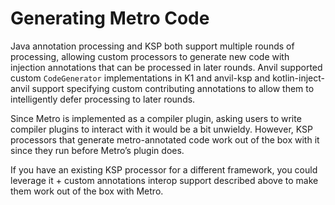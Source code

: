 # Generating Metro Code

Java annotation processing and KSP both support multiple rounds of processing, allowing custom processors to generate new code with injection annotations that can be processed in later rounds. Anvil supported custom `CodeGenerator` implementations in K1 and anvil-ksp and kotlin-inject-anvil support specifying custom contributing annotations to allow them to intelligently defer processing to later rounds.

Since Metro is implemented as a compiler plugin, asking users to write compiler plugins to interact with it would be a bit unwieldy. However, KSP processors that generate metro-annotated code work out of the box with it since they run before Metro’s plugin does.

If you have an existing KSP processor for a different framework, you could leverage it + custom annotations interop support described above to make them work out of the box with Metro.
